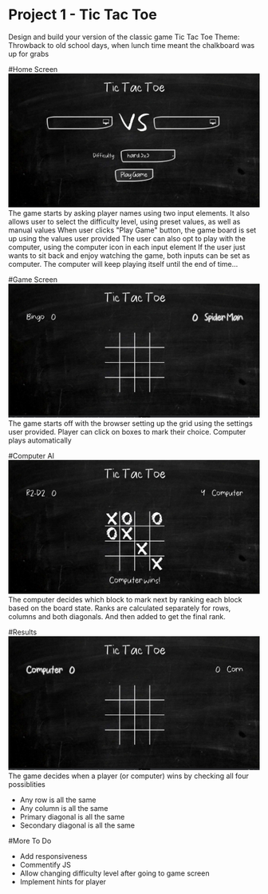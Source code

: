# Project 1 - Tic Tac Toe
Design and build your version of the classic game Tic Tac Toe
Theme: Throwback to old school days, when lunch time meant the chalkboard was up for grabs


#Home Screen
![Home screen](screenshots/1.png) 
The game starts by asking player names using two input elements. 
It also allows user to select the difficulty level, using preset values, as well as manual values
When user clicks "Play Game" button, the game board is set up using the values user provided
The user can also opt to play with the computer, using the computer icon in each input element
If the user just wants to sit back and enjoy watching the game, both inputs can be set as computer. The computer will keep playing itself until the end of time...

#Game Screen
![Game Board Initial View](screenshots/8.png) 
The game starts off with the browser setting up the grid using the settings user provided. 
Player can click on boxes to mark their choice.
Computer plays automatically

#Computer AI
![Win or Tie](screenshots/6.png) 
The computer decides which block to mark next by ranking each block based on the board state. 
Ranks are calculated separately for rows, columns and both diagonals. And then added to get the final rank.

#Results
![Win or Tie](screenshots/9.png) 
The game decides when a player (or computer) wins by checking all four possiblities
- Any row is all the same 
- Any column is all the same
- Primary diagonal is all the same
- Secondary diagonal is all the same

#More To Do
- Add responsiveness
- Commentify JS
- Allow changing difficulty level after going to game screen
- Implement hints for player